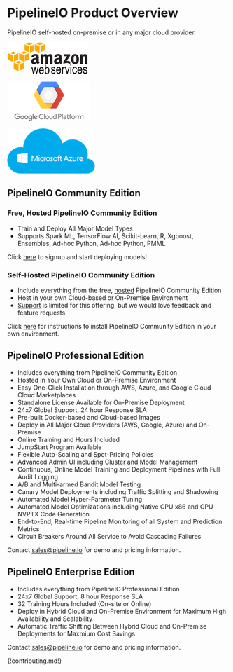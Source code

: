 # PipelineIO Product Overview 
PipelineIO self-hosted on-premise or in any major cloud provider.

![AWS](/img/aws-logo-185x73.png)

![Google Cloud Platform](/img/gce-logo-190x90.png)

![Azure](/img/azure-logo-200x103.png)


## PipelineIO Community Edition
### Free, Hosted PipelineIO Community Edition
* Train and Deploy All Major Model Types 
* Supports Spark ML, TensorFlow AI, Scikit-Learn, R, Xgboost, Ensembles, Ad-hoc Python, Ad-hoc Python, PMML

Click [here](http://community.pipeline.io) to signup and start deploying models!

### Self-Hosted PipelineIO Community Edition
* Include everything from the free, [hosted](http://community.pipeline.io) PipelineIO Community Edition
* Host in your own Cloud-based or On-Premise Environment
* [Support](https://pipelineio.zendesk.com) is limited for this offering, but we would love feedback and feature requests.

Click [here](install.md) for instructions to install PipelineIO Community Edition in your own environment.


## PipelineIO Professional Edition
* Includes everything from PipelineIO Community Edition
* Hosted in Your Own Cloud or On-Premise Environment
* Easy One-Click Installation through AWS, Azure, and Google Cloud Cloud Marketplaces
* Standalone License Available for On-Premise Deployment
* 24x7 Global Support, 24 hour Response SLA
* Pre-built Docker-based and Cloud-based Images 
* Deploy in All Major Cloud Providers (AWS, Google, Azure) and On-Premise
* Online Training and Hours Included
* JumpStart Program Available
* Flexible Auto-Scaling and Spot-Pricing Policies
* Advanced Admin UI including Cluster and Model Management
* Continuous, Online Model Training and Deployment Pipelines with Full Audit Logging
* A/B and Multi-armed Bandit Model Testing
* Canary Model Deployments including Traffic Splitting and Shadowing
* Automated Model Hyper-Parameter Tuning 
* Automated Model Optimizations including Native CPU x86 and GPU NVPTX Code Generation
* End-to-End, Real-time Pipeline Monitoring of all System and Prediction Metrics
* Circuit Breakers Around All Service to Avoid Cascading Failures

Contact [sales@pipeline.io](mailto:sales@pipeline.io) for demo and pricing information.


## PipelineIO Enterprise Edition
* Includes everything from PipelineIO Professional Edition
* 24x7 Global Support, 8 hour Response SLA 
* 32 Training Hours Included (On-site or Online)
* Deploy in Hybrid Cloud and On-Premise Environment for Maximum High Availability and Scalability
* Automatic Traffic Shifting Between Hybrid Cloud and On-Premise Deployments for Maxmium Cost Savings

Contact [sales@pipeline.io](mailto:sales@pipeline.io) for demo and pricing information.

{!contributing.md!}
